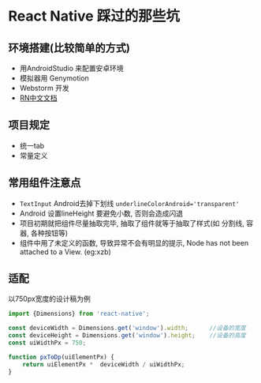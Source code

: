 # React Native 踩过的那些坑

## 环境搭建(比较简单的方式)
* 用AndroidStudio 来配置安卓环境
* 模拟器用 Genymotion
* Webstorm 开发
* [RN中文文档](https://reactnative.cn/docs/0.47/getting-started.html)

## 项目规定
* 统一tab
* 常量定义

## 常用组件注意点
* `TextInput` Android去掉下划线 `underlineColorAndroid='transparent'`
* Android 设置lineHeight 要避免小数, 否则会造成闪退
* 项目初期就把组件尽量抽取完毕, 抽取了组件就等于抽取了样式(如 分割线, 容器, 各种按钮等)
* 组件中用了未定义的函数, 导致异常不会有明显的提示, Node has not been attached to a View. (eg:xzb)

## 适配

以750px宽度的设计稿为例

```js
import {Dimensions} from 'react-native';

const deviceWidth = Dimensions.get('window').width;      //设备的宽度
const deviceHeight = Dimensions.get('window').height;    //设备的高度
const uiWidthPx = 750;

function pxToDp(uiElementPx) {
    return uiElementPx *  deviceWidth / uiWidthPx;
}
```